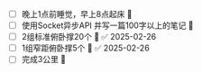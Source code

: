 - [ ] 晚上1点前睡觉，早上8点起床 🔺
- [ ] 使用Socket异步API 并写一篇100字以上的笔记 🔼
- [ ] 2组标准俯卧撑20个 🔼 ✅ 2025-02-26
- [ ] 1组窄距俯卧撑5个 🔼 ✅ 2025-02-26
- [ ] 完成3公里 🔺
